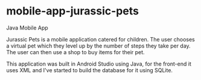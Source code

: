 # mobile-app-jurassic-pets
Java Mobile App

Jurassic Pets is a mobile application catered for children. The user chooses a virtual pet which they level up by the number of steps they take per day. 
The user can then use a shop to buy items for their pet.

This application was built in Android Studio using Java, for the front-end it uses XML and I've started to build the database for it using SQLite.
